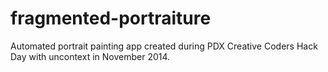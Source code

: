 fragmented-portraiture
======================

Automated portrait painting app created during PDX Creative Coders Hack Day with uncontext in November 2014.
